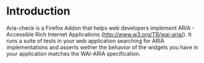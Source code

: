 Introduction
============
Aria-check is a Firefox Addon that helps web developers implement ARIA - Accessible Rich Internet Applications (http://www.w3.org/TR/wai-aria/). It runs a suite of tests in your web application searching for ARIA implementations and asserts wether the behavior of the widgets you have in your application matches the WAI-ARIA specification.

